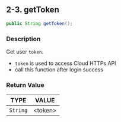 ## 2-3. getToken

```java
public String getToken();
```

### Description

Get user `token`.

* `token` is used to access Cloud HTTPs API
* call this function after login success

### Return Value

| TYPE | VALUE |
| :---: | :---: |
| `String` | &lt;token&gt; |
